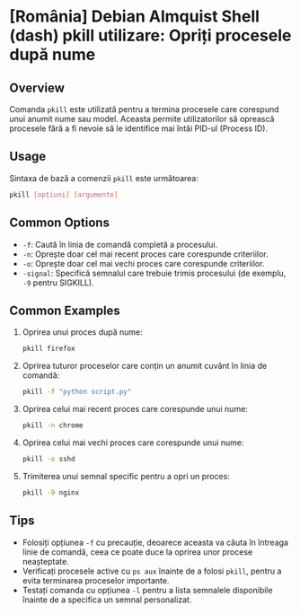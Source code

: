 # [România] Debian Almquist Shell (dash) pkill utilizare: Opriți procesele după nume

## Overview
Comanda `pkill` este utilizată pentru a termina procesele care corespund unui anumit nume sau model. Aceasta permite utilizatorilor să oprească procesele fără a fi nevoie să le identifice mai întâi PID-ul (Process ID).

## Usage
Sintaxa de bază a comenzii `pkill` este următoarea:

```bash
pkill [opțiuni] [argumente]
```

## Common Options
- `-f`: Caută în linia de comandă completă a procesului.
- `-n`: Oprește doar cel mai recent proces care corespunde criteriilor.
- `-o`: Oprește doar cel mai vechi proces care corespunde criteriilor.
- `-signal`: Specifică semnalul care trebuie trimis procesului (de exemplu, `-9` pentru SIGKILL).

## Common Examples
1. Oprirea unui proces după nume:
   ```bash
   pkill firefox
   ```

2. Oprirea tuturor proceselor care conțin un anumit cuvânt în linia de comandă:
   ```bash
   pkill -f "python script.py"
   ```

3. Oprirea celui mai recent proces care corespunde unui nume:
   ```bash
   pkill -n chrome
   ```

4. Oprirea celui mai vechi proces care corespunde unui nume:
   ```bash
   pkill -o sshd
   ```

5. Trimiterea unui semnal specific pentru a opri un proces:
   ```bash
   pkill -9 nginx
   ```

## Tips
- Folosiți opțiunea `-f` cu precauție, deoarece aceasta va căuta în întreaga linie de comandă, ceea ce poate duce la oprirea unor procese neașteptate.
- Verificați procesele active cu `ps aux` înainte de a folosi `pkill`, pentru a evita terminarea proceselor importante.
- Testați comanda cu opțiunea `-l` pentru a lista semnalele disponibile înainte de a specifica un semnal personalizat.